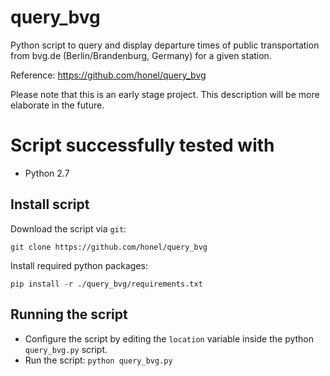# query_bvg
Python script to query and display departure times of public transportation from
bvg.de (Berlin/Brandenburg, Germany) for a given station.

Reference: https://github.com/honel/query_bvg

Please note that this is an early stage project. This description will be more
elaborate in the future.

# Script successfully tested with
* Python 2.7

## Install script
Download the script via ``git``:

``git clone https://github.com/honel/query_bvg``

Install required python packages:

``pip install -r ./query_bvg/requirements.txt``

## Running the script
- Configure the script by editing the ``location`` variable inside the python ``query_bvg.py`` script.
- Run the script: ``python query_bvg.py``
